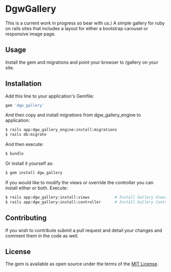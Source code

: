 # DgwGallery
This is a current work in progress so bear with us.) A simple gallery for ruby on rails sites that includes a layout for either a bootstrap carousel or responsive image page.

## Usage
Install the gem and migrations and point your browser to /gallery on your site.


## Installation
Add this line to your application's Gemfile:

```ruby
gem 'dgw_gallery'
```

And then copy and install migrations from dgw_gallery_engine to application:
```bash
$ rails app:dgw_gallery_engine:install:migrations
$ rails db:migrate
```

And then execute:
```bash
$ bundle
```

Or install it yourself as:
```bash
$ gem install dgw_gallery
```


If you would like to modify the views or override the controller you can install either or both.
Execute:
```bash
$ rails app:dgw_gallery:install:views           # Install Gallery Views
$ rails app:dgw_gallery:install:controller      # Install Gallery Controller
```

## Contributing
If you wish to contribute submit a pull request and detail your changes and comment them in the code as well.

## License
The gem is available as open source under the terms of the [MIT License](https://opensource.org/licenses/MIT).

